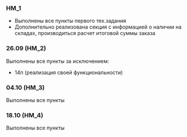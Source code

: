 ### HM_1

- Выполнены все пункты первого тех.задания
- Дополнительно реализована секция с информацией о наличии на складах, производиться расчет итоговой суммы заказа

### 26.09 (HM_2)
Выполнены все пункты за исключением: 
- 14п (реализация своей функциональности)

### 04.10 (HM_3)
Выполнены все пункты

### 18.10 (HM_4)
Выполнены все пункты
